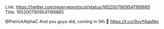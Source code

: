 Link:  https://twitter.com/reserveprotocol/status/1652007909541199885
Title: 1652007909541199885

@PatrickAlphaC And you guys did, coming in 5th 💪 https://t.co/9uyY4apNjy
